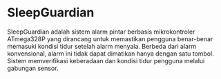 # SleepGuardian
SleepGuardian adalah sistem alarm pintar berbasis mikrokontroler ATmega328P yang dirancang untuk memastikan pengguna benar-benar memasuki kondisi tidur setelah alarm menyala. Berbeda dari alarm konvensional, alarm ini tidak dapat dimatikan hanya dengan satu tombol. Sistem memverifikasi keberadaan dan kondisi tidur pengguna melalui gabungan sensor.
